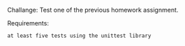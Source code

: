 Challange: Test one of the previous homework assignment.

Requirements:

    at least five tests using the unittest library

